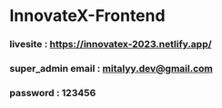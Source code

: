 # InnovateX-Frontend

### livesite : https://innovatex-2023.netlify.app/
### super_admin email : mitalyy.dev@gmail.com
### password : 123456
